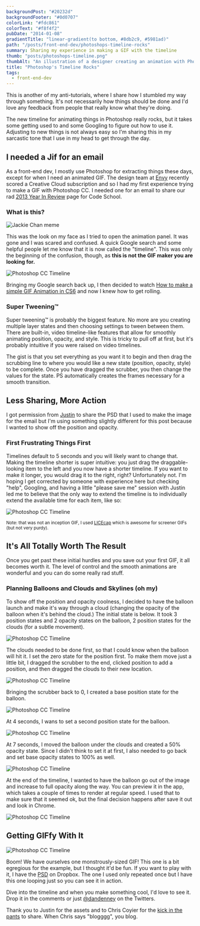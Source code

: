 ```yaml
---
backgroundPost: "#20232d"
backgroundFooter: "#0d0707"
colorLink: "#fdc861"
colorText: "#f8f4f2"
pubDate: "2014-01-08"
gradientTitle: "linear-gradient(to bottom, #8db2c9, #5981ad)"
path: "/posts/front-end-dev/photoshops-timeline-rocks"
summary: Sharing my experience in making a GIF with the timeline
thumb: "posts/photoshops-timeline.png"
thumbAlt: "An illustration of a designer creating an animation with Photoshop's timeline, featuring a cartoon character running and jumping over obstacles, in the style of a playful video game cutscene, viewed from a side-scrolling perspective --v 5 --ar 3:2"
title: "Photoshop's Timeline Rocks"
tags:
  - front-end-dev
---
```


This is another of my anti-tutorials, where I share how I stumbled my way through something. It's not necessarily how things should be done and I'd love any feedback from people that really know what they're doing.

The new timeline for animating things in Photoshop really rocks, but it takes some getting used to and some Googling to figure out how to use it. Adjusting to new things is not always easy so I'm sharing this in my sarcastic tone that I use in my head to get through the day.

## I needed a Jif for an email

As a front-end dev, I mostly use Photoshop for extracting things these days, except for when I need an animated GIF. The design team at [Envy](http://envylabs.com) recently scored a Creative Cloud subscription and so I had my first experience trying to make a GIF with Photoshop CC. I needed one for an email to share our rad [2013 Year In Review](https://www.codeschool.com/2013) page for Code School.

### What is this?

![Jackie Chan meme](/posts/front-end-dev/photoshops-timeline-rocks/jackie-chan-meme.png)

This was the look on my face as I tried to open the animation panel. It was gone and I was scared and confused. A quick Google search and some helpful people let me know that it is now called the "timeline". This was only the beginning of the confusion, though, as **this is not the GIF maker you are looking for.**

![Photoshop CC Timeline](/posts/front-end-dev/photoshops-timeline-rocks/not-the-gif-maker.png)

Bringing my Google search back up, I then decided to watch [How to make a simple GIF Animation in CS6](https://www.google.com/url?sa=t&rct=j&q=&esrc=s&source=web&cd=1&cad=rja&ved=0CC4QtwIwAA&url=http%3A%2F%2Fwww.youtube.com%2Fwatch%3Fv%3DY_32XS0OQB8&ei=uF_NUuDpBKjKsQS0xoHQDQ&usg=AFQjCNHK_9WR9JCvw2fgarACO4pM3GvVfw&sig2=qMPFDoP-bECqKC9WmVhOuQ&bvm=bv.58187178,d.cWc) and now I knew how to get rolling.

### Super Tweening™

Super tweening™ is probably the biggest feature. No more are you creating multiple layer states and then choosing settings to tween between them. There are built-in, video timeline-like features that allow for smoothly animating position, opacity, and style. This is tricky to pull off at first, but it's probably intuitive if you were raised on video timelines.

The gist is that you set everything as you want it to begin and then drag the scrubbing line to where you would like a new state (position, opacity, style) to be complete. Once you have dragged the scrubber, you then change the values for the state. PS automatically creates the frames necessary for a smooth transition.

## Less Sharing, More Action

I got permission from [Justin](http://twitter.com/justinmezzell) to share the PSD that I used to make the image for the email but I'm using something slightly different for this post because I wanted to show off the position and opacity.

### First Frustrating Things First

Timelines default to 5 seconds and you will likely want to change that. Making the timeline shorter is super intuitive: you just drag the draggable-looking item to the left and you now have a shorter timeline. If you want to make it longer, you would drag it to the right, right? Unfortunately not. I'm hoping I get corrected by someone with experience here but checking "help", Googling, and having a little "please save me" session with Justin led me to believe that the only way to extend the timeline is to individually extend the available time for each item, like so:

![Photoshop CC Timeline](/posts/front-end-dev/photoshops-timeline-rocks/drag-all-the-things.gif)

<small>Note: that was not an inception GIF, I used [LICEcap](http://www.cockos.com/licecap) which is awesome for screener GIFs (but not very purdy).</small>

## It's All Totally Worth The Result

Once you get past these initial hurdles and you save out your first GIF, it all becomes worth it. The level of control and the smooth animations are wonderful and you can do some really rad stuff.

### Planning Balloons and Clouds and Skylines (oh my)

To show off the position and opacity coolness, I decided to have the balloon launch and make it's way through a cloud (changing the opacity of the balloon when it's behind the cloud.) The initial state is below. It took 3 position states and 2 opacity states on the balloon, 2 position states for the clouds (for a subtle movement).

![Photoshop CC Timeline](/posts/front-end-dev/photoshops-timeline-rocks/cloud-base.png)

The clouds needed to be done first, so that I could know when the balloon will hit it. I set the zero state for the position first. To make them move just a little bit, I dragged the scrubber to the end, clicked position to add a position, and then dragged the clouds to their new location.

![Photoshop CC Timeline](/posts/front-end-dev/photoshops-timeline-rocks/cloud-end.png)

Bringing the scrubber back to 0, I created a base position state for the balloon.

![Photoshop CC Timeline](/posts/front-end-dev/photoshops-timeline-rocks/balloon-base.png)

At 4 seconds, I wans to set a second position state for the balloon.

![Photoshop CC Timeline](/posts/front-end-dev/photoshops-timeline-rocks/balloon-one.png)

At 7 seconds, I moved the balloon under the clouds and created a 50% opacity state. Since I didn't think to set it at first, I also needed to go back and set base opacity states to 100% as well.

![Photoshop CC Timeline](/posts/front-end-dev/photoshops-timeline-rocks/balloon-two.png)

At the end of the timeline, I wanted to have the balloon go out of the image and increase to full opacity along the way. You can preview it in the app, which takes a couple of times to render at regular speed. I used that to make sure that it seemed ok, but the final decision happens after save it out and look in Chrome.

![Photoshop CC Timeline](/posts/front-end-dev/photoshops-timeline-rocks/balloon-end.png)

## Getting GIFfy With It

![Photoshop CC Timeline](/posts/front-end-dev/photoshops-timeline-rocks/getting-giffy-with-it.gif)

Boom! We have ourselves one monstrously-sized GIF! This one is a bit egregious for the example, but I thought it'd be fun. If you want to play with it, I have the [PSD](https://www.dropbox.com/s/3wr5vp4um22wys4/PS-timeline-example.psd?dl=0) on Dropbox. The one I used only repeated once but I have this one looping just so you can see it in action.

Dive into the timeline and when you make something cool, I'd love to see it. Drop it in the comments or just [@dandenney](http://twitter.com/dandenney) on the Twitters.

Thank you to Justin for the assets and to Chris Coyier for the [kick in the pants](https://twitter.com/chriscoyier/status/420640429428600832) to share. When Chris says "blogggg", you blog.
